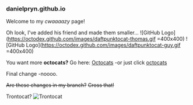 ### danielpryn.github.io

Welcome to my *cwaaaazy* page!

Oh look, I've added his friend and made them smaller...
![GitHub Logo](https://octodex.github.com/images/daftpunktocat-thomas.gif =400x400)
![GitHub Logo](https://octodex.github.com/images/daftpunktocat-guy.gif =400x400)

You want more **octocats?**
Go here: [Octocats](https://octodex.github.com/)
-or just click [octocats](https://octodex.github.com/)

Final change
-noooo.

~~Are these changes in my branch?~~
~~Cross that!~~

Trontocat?
![Trontocat](https://octodex.github.com/images/octotron.jpg)
